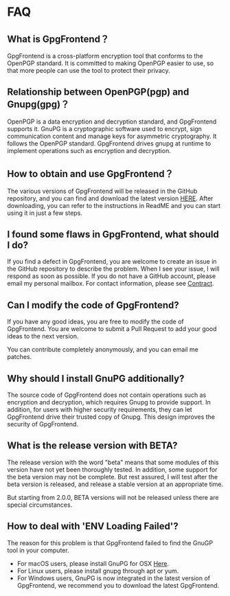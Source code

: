 # FAQ

## What is GpgFrontend？

GpgFrontend is a cross-platform encryption tool that conforms to the OpenPGP standard. It is committed to making OpenPGP
easier to use, so that more people can use the tool to protect their privacy.

## Relationship between OpenPGP(pgp) and Gnupg(gpg)？

OpenPGP is a data encryption and decryption standard, and GpgFrontend supports it. GnuPG is a cryptographic software
used to encrypt, sign communication content and manage keys for asymmetric cryptography. It follows the OpenPGP
standard. GpgFrontend drives gnupg at runtime to implement operations such as encryption and decryption.

## How to obtain and use GpgFrontend？

The various versions of GpgFrontend will be released in the GitHub repository, and you can find and download the latest
version [HERE](https://www.gpgfrontend.pub/#/downloads). After downloading, you can refer to the instructions in ReadME and you can start using it in just a
few steps.

## I found some flaws in GpgFrontend, what should I do?

If you find a defect in GpgFrontend, you are welcome to create an issue in the GitHub repository to describe the
problem. When I see your issue, I will respond as soon as possible. If you do not have a GitHub account, please email my
personal mailbox. For contact information, please see [Contract](contract.md).

## Can I modify the code of GpgFrontend?

If you have any good ideas, you are free to modify the code of GpgFrontend. You are welcome to submit a Pull Request to
add your good ideas to the next version.

You can contribute completely anonymously, and you can email me patches.

## Why should I install GnuPG additionally?

The source code of GpgFrontend does not contain operations such as encryption and decryption, which requires Gnupg to
provide support. In addition, for users with higher security requirements, they can let GpgFrontend drive their trusted
copy of Gnupg. This design improves the security of GpgFrontend.

## What is the release version with BETA?

The release version with the word "beta" means that some modules of this version have not yet been thoroughly tested. In
addition, some support for the beta version may not be complete. But rest assured, I will test after the beta version is
released, and release a stable version at an appropriate time.

But starting from 2.0.0, BETA versions will not be released unless there are special circumstances.

## How to deal with 'ENV Loading Failed'?

The reason for this problem is that GpgFrontend failed to find the GnuGP tool in your computer.

- For macOS users, please install GnuPG for OSX [Here](https://sourceforge.net/p/gpgosx/docu/Download/).
- For Linux users, please install gnupg through apt or yum.
- For Windows users, GnuPG is now integrated in the latest version of GpgFrontend, we recommend you to download the
  latest GpgFrontend.

